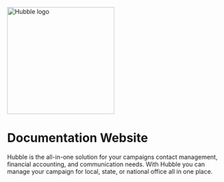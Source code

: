 <img src="https://cdn.hubble.vote/branding/mono-dark/logo-title.png" width="250px" alt="Hubble logo" />

# Documentation Website

Hubble is the all-in-one solution for your campaigns contact management, financial accounting, and communication needs. With Hubble you can manage your campaign for local, state, or national office all in one place.
